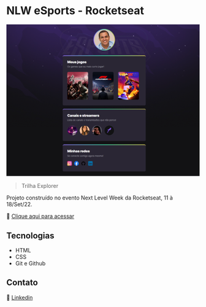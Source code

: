 # NLW eSports - Rocketseat

![preview](./.github/preview.png)

>Trilha Explorer

Projeto construído no evento Next Level Week da Rocketseat, 11 à 18/Set/22.

🔗 [Clique aqui para acessar](https://renato-albuquerque.github.io/nlw-esports-explorer/)

## Tecnologias

- HTML
- CSS
- Git e Github

## Contato

🔗 [Linkedin](https://www.linkedin.com/in/renato-malbuquerque/)



